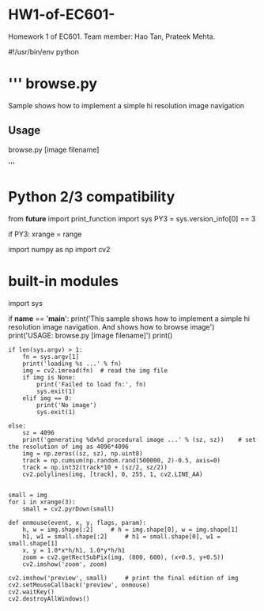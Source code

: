 # HW1-of-EC601-
Homework 1 of EC601. Team member: Hao Tan, Prateek Mehta.

#!/usr/bin/env python

'''
browse.py
=========

Sample shows how to implement a simple hi resolution image navigation

Usage
-----
browse.py [image filename]

'''

# Python 2/3 compatibility
from __future__ import print_function
import sys
PY3 = sys.version_info[0] == 3

if PY3:
    xrange = range

import numpy as np
import cv2

# built-in modules
import sys

if __name__ == '__main__':
    print('This sample shows how to implement a simple hi resolution image navigation. And shows how to browse image')
    print('USAGE: browse.py [image filename]')
    print()

    if len(sys.argv) > 1:
        fn = sys.argv[1]
        print('loading %s ...' % fn)
        img = cv2.imread(fn)  # read the img file
        if img is None:
            print('Failed to load fn:', fn)
            sys.exit(1)
        elif img == 0:
            print('No image')
            sys.exit(1)

    else:
        sz = 4096
        print('generating %dx%d procedural image ...' % (sz, sz))    # set the resolution of img as 4096*4096
        img = np.zeros((sz, sz), np.uint8)
        track = np.cumsum(np.random.rand(500000, 2)-0.5, axis=0)
        track = np.int32(track*10 + (sz/2, sz/2))
        cv2.polylines(img, [track], 0, 255, 1, cv2.LINE_AA)


    small = img
    for i in xrange(3):
        small = cv2.pyrDown(small)

    def onmouse(event, x, y, flags, param):
        h, w = img.shape[:2]     # h = img.shape[0], w = img.shape[1]
        h1, w1 = small.shape[:2]     # h1 = small.shape[0], w1 = small.shape[1]
        x, y = 1.0*x*h/h1, 1.0*y*h/h1
        zoom = cv2.getRectSubPix(img, (800, 600), (x+0.5, y+0.5))
        cv2.imshow('zoom', zoom)

    cv2.imshow('preview', small)     # print the final edition of img
    cv2.setMouseCallback('preview', onmouse)
    cv2.waitKey()
    cv2.destroyAllWindows()

